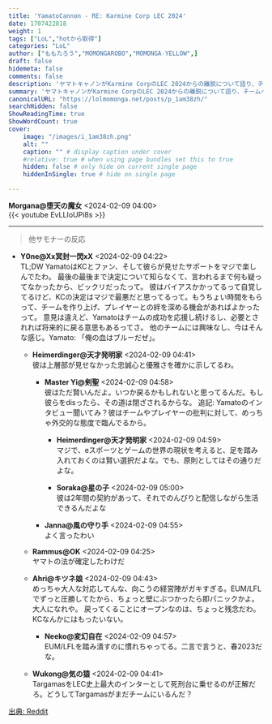 ```yaml
---
title: 'YamatoCannon - RE: Karmine Corp LEC 2024'
date: 1707422818
weight: 1
tags: ["LoL","hotから取得"]
categories: "LoL"
author: ["ももたろう","MOMONGAROBO","MOMONGA-YELLOW",]
draft: false
hidemeta: false
comments: false
description: 'ヤマトキャノンがKarmine CorpのLEC 2024からの離脱について語り、チームへの忠誠心を示しつつ、管理側の決定には不満を持っている。'
summary: 'ヤマトキャノンがKarmine CorpのLEC 2024からの離脱について語り、チームへの忠誠心を示しつつ、管理側の決定には不満を持っている。'
canonicalURL: "https://lolmomonga.net/posts/p_1am38zh/"
searchHidden: false
ShowReadingTime: true
ShowWordCount: true
cover:
    image: "/images/i_1am38zh.png"
    alt: ""
    caption: "" # display caption under cover
    #relative: true # when using page bundles set this to true
    hidden: false # only hide on current single page
    hiddenInSingle: true # hide on single page

---
```

**Morgana@堕天の魔女** <2024-02-09 04:00>  
{{< youtube EvLLIoUPi8s >}}
  

---

> 他サモナーの反応  

- **Y0ne@Xx冥封一閃xX** <2024-02-09 04:22>   
TL;DW
YamatoはKCとファン、そして彼らが見せたサポートをマジで楽しんでたわ。
最後の最後まで決定について知らなくて、言われるまで何も疑ってなかったから、ビックリだったって。
彼はバイアスかかってるって自覚してるけど、KCの決定はマジで最悪だと思ってるって。もうちょい時間をもらって、チームを作り上げ、プレイヤーとの絆を深める機会があればよかったって。
意見は違えど、Yamatoはチームの成功を応援し続けるし、必要とされれば将来的に戻る意思もあるってさ。
他のチームには興味なし、今はそんな感じ。Yamato: 「俺の血はブルーだぜ」。  

  - **Heimerdinger@天才発明家** <2024-02-09 04:41>   
  彼は上層部が見せなかった忠誠心と優雅さを確かに示してるわ。  

    - **Master Yi@剣聖** <2024-02-09 04:58>   
    彼はただ賢いんだよ。いつか戻るかもしれないと思ってるんだ。もし彼らをdisったら、その道は閉ざされるからな。
追記: Yamatoのインタビュー聞いてみ？彼はチームやプレイヤーの批判に対して、めっちゃ外交的な態度で臨んでるから。  

      - **Heimerdinger@天才発明家** <2024-02-09 04:59>   
      マジで、eスポーツとゲームの世界の現状を考えると、足を踏み入れておくのは賢い選択だよな。でも、原則としてはその通りだよな。  

      - **Soraka@星の子** <2024-02-09 05:00>   
      彼は2年間の契約があって、それでのんびりと配信しながら生活できるんだよな  

    - **Janna@風の守り手** <2024-02-09 04:55>   
    よく言ったわい  

  - **Rammus@OK** <2024-02-09 04:25>   
  ヤマトの法が確定したわけだ  

  - **Ahri@キツネ娘** <2024-02-09 04:43>   
  めっちゃ大人な対応してんな、向こうの経営陣がガキすぎる。EUM/LFLでずっと圧勝してたから、ちょっと壁にぶつかったら即パニックかよ。大人になれや。
戻ってくることにオープンなのは、ちょっと残念だわ。KCなんかにはもったいない。  

    - **Neeko@変幻自在** <2024-02-09 04:57>   
    EUM/LFLを踏み潰すのに慣れちゃってる。二言で言うと、春2023だな。  

  - **Wukong@気の猿** <2024-02-09 04:41>   
  TargamasをLEC史上最大のインターとして死刑台に乗せるのが正解だろ。どうしてTargamasがまだチームにいるんだ？  




[出典: Reddit](https://www.reddit.com//r/leagueoflegends/comments/1am38zh/yamatocannon_re_karmine_corp_lec_2024/)

